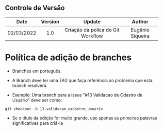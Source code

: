 ## Controle de Versão

|Date|Version|Update|Author|
|:--:|:----:|:-------:|:---:|
|02/03/2022|1.0|Criação da políca do Git Workflow|Eugênio Siqueira|

# Política de adição de branches

* Branches em português.

* A Branch deve ter uma *TAG* que faça referência ao problema que esta branch resolverá.

* Exemplo:
Uma branch para a issue "#13 Validacao de Cdastro de Usuário" deve ser como:

```git
git checkout -b 13-validacao_cadastro_usuario
```

* Se o título da edição for muito grande, use apenas as primeiras palavras significativas para criá-la